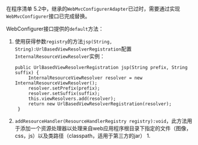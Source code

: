 在程序清单 5.2中，继承的`WebMvcConfigurerAdapter`已过时，需要通过实现`WebMvcConfigurer`接口已完成替换。

WebConfigurer接口提供的`default`方法：
1. 使用获得参数`registry`的方法`jsp(String, String):UrlBasedViewResolverRegistration`配置`InternalResourceViewResolver`实例：
   ```
   public UrlBasedViewResolverRegistration jsp(String prefix, String suffix) {
		InternalResourceViewResolver resolver = new InternalResourceViewResolver();
		resolver.setPrefix(prefix);
		resolver.setSuffix(suffix);
		this.viewResolvers.add(resolver);
		return new UrlBasedViewResolverRegistration(resolver);
	}
   ```
2. `addResourceHandler(ResourceHandlerRegistry registry):void`，此方法用于添加一个资源处理器以处理来自web应用程序根目录下指定的文件（图像，css，js）以及类路径（classpath，适用于第三方的jar）
	1. 